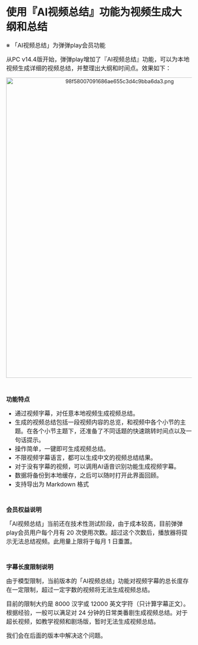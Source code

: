 <h1>使用『AI视频总结』功能为视频生成大纲和总结</h1>

<p><span style="font-size:16px;">※ 「AI视频总结」为弹弹play会员功能</span></p>

<p><span style="font-size:16px;">从PC v14.4版开始，弹弹play增加了『AI视频总结』功能，可以为本地视频生成详细的视频总结，并整理出大纲和时间点。效果如下：</span></p>

<p style="text-align:center;"><img height="814" src="https://txc.gtimg.com/data/104929/2023/1128/98f58007091686ae655c3d4c9bba6da3.png" width="600" alt="98f58007091686ae655c3d4c9bba6da3.png" /></p>

<p> </p>

<p><span style="font-size:16px;"><strong>功能特点</strong></span></p>

<ul><li><span style="font-size:16px;">通过视频字幕，对任意本地视频生成视频总结。</span></li>
	<li><span style="font-size:16px;">生成的视频总结包括一段视频内容的总览，和视频中各个小节的主题。在各个小节主题下，还准备了不同话题的快速跳转时间点以及一句话提示。</span></li>
	<li><span style="font-size:16px;">操作简单，一键即可生成视频总结。</span></li>
	<li><span style="font-size:16px;">不限视频字幕语言，都可以生成中文的视频总结结果。</span></li>
	<li><span style="font-size:16px;">对于没有字幕的视频，可以调用AI语音识别功能生成视频字幕。</span></li>
	<li><span style="font-size:16px;">数据将备份到本地缓存，之后可以随时打开此界面回顾。</span></li>
	<li><span style="font-size:16px;">支持导出为 Markdown 格式</span></li>
</ul><p> </p>

<p><span style="font-size:16px;"><strong>会员权益说明</strong></span></p>

<p><span style="font-size:16px;">「AI视频总结」当前还在技术性测试阶段，由于成本较高，目前弹弹play会员用户每个月有 20 次使用次数。超过这个次数后，播放器将提示无法总结视频。此用量上限将于每月 1 日重置。</span></p>

<p> </p>

<p><span style="font-size:16px;"><strong>字幕长度限制说明</strong></span></p>

<p><span style="font-size:16px;">由于模型限制，当前版本的「AI视频总结」功能对视频字幕的总长度存在一定限制，超过一定字数的视频将无法生成视频总结。</span></p>

<p><span style="font-size:16px;">目前的限制大约是 8000 汉字或 12000 英文字符（只计算字幕正文）。根据经验，一般可以满足对 24 分钟的日常类番剧生成视频总结。对于超长视频，如教学视频和剧场版，暂时无法生成视频总结。</span></p>

<p><span style="font-size:16px;">我们会在后面的版本中解决这个问题。</span></p>

<p> </p>
